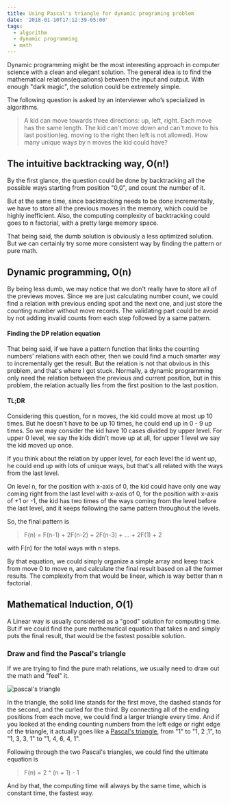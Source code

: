 ```yaml
---
title: Using Pascal's triangle for dynamic programing problem
date: '2018-01-10T17:12:39-05:00'
tags:
  - algorithm
  - dynamic programming
  - math
---
```

Dynamic programming might be the most interesting approach in computer science with a clean and elegant solution. The general idea is to find the mathematical relations(equations) between the input and output. With enough "dark magic", the solution could be extremely simple.

The following question is asked by an interviewer who’s specialized in algorithms.

> A kid can move towards three directions: up, left, right. Each move has the same length. The kid can't move down and can't move to his last position(eg. moving to the right then left is not allowed). How many unique ways by n moves the kid could have?


## The intuitive backtracking way, O(n!)
By the first glance, the question could be done by backtracking all the possible ways starting from position "0,0", and count the number of it. 

But at the same time, since backtracking needs to be done incrementally, we have to store all the previous moves in the memory, which could be highly inefficient. Also, the computing complexity of backtracking could goes to n factorial, with a pretty large memory space.

That being said, the dumb solution is obviously a less optimized solution. But we can certainly try some more consistent way by finding the pattern or pure math.

## Dynamic programming, O(n)

By being less dumb, we may notice that we don't really have to store all of the previews moves. Since we are just calculating number count, we could find a relation with previous ending spot and the next one, and just store the counting number without move records. The validating part could be avoid by not adding invalid counts from each step followed by a same pattern. 

#### Finding the DP relation equation
That being said, if we have a pattern function that links the counting numbers' relations with each other, then we could find a much smarter way to incrementally get the result. But the relation is not that obvious in this problem, and that's where I got stuck. Normally, a dynamic programming only need the relation between the previous and current position, but in this problem, the relation actually lies from the first position to the last position. 

#### TL;DR
Considering this question, for n moves, the kid could move at most up 10 times. But he doesn't have to be up 10 times, he could end up in 0 - 9 up times. So we may consider the kid have 10 cases divided by upper level. For upper 0 level, we say the kids didn't move up at all, for upper 1 level we say the kid moved up once. 

If you think about the relation by upper level, for each level the id went up, he could end up with lots of unique ways, but that's all related with the ways from the last level. 

On level n, for the position with x-axis of 0, the kid could have only one way coming right from the last level with x-axis of 0, for the position with x-axis of +1 or -1, the kid has two times of the ways coming from the level before the last level, and it keeps following the same pattern throughout the levels.

So, the final pattern is 

> F(n) = F(n-1) + 2F(n-2) + 2F(n-3) + ... + 2F(1) + 2

with F(n) for the total ways with n steps. 

By that equation, we could simply organize a simple array and keep track from move 0 to move n, and calculate the final result based on all the former results. The complexity from that would be linear, which is way better than n factorial.



## Mathematical Induction, O(1)
A Linear way is usually considered as a "good" solution for computing time. But if we could find the pure mathematical equation that takes n and simply puts the final result, that would be the fastest possible solution. 

### Draw and find the Pascal's triangle

If we are trying to find the pure math relations, we usually need to draw out the math and "feel" it.

![pascal's triangle](/../../../images/uploads/pascal.png)

In the triangle, the solid line stands for the first move, the dashed stands for the second, and the curled for the third. By connecting all of the ending positions from each move, we could find a larger triangle every time. And if you looked at the ending counting numbers from the left edge or right edge of the triangle, it actually goes like a [Pascal's triangle](https://www.wikiwand.com/en/Pascal%27s_triangle), from "1" to "1, 2 ,1", to "1, 3, 3, 1" to "1, 4, 6, 4, 1".

Following through the two Pascal's triangles, we could find the ultimate equation is

> F(n) = 2 ^ (n + 1) - 1

And by that, the computing time will always by the same time, which is constant time, the fastest way.


